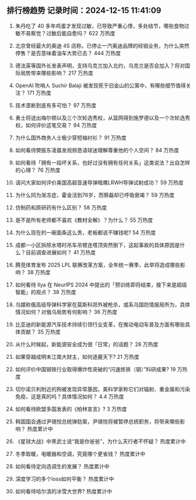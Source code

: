 
## 排行榜趋势 记录时间：2024-12-15 11:41:09
  
  1. 朱丹吃了 40 多年鸡蛋才发现过敏，已导致严重心悸，多处结节，哪些食物过敏不易察觉？过敏后能自愈吗？ 622 万热度
    
  2. 北京曾经最大的奥迪 4S 店称，已停止一汽奥迪品牌的经销业务，为什么突然停售？是否意味着油车大势已去？ 444 万热度
    
  3. 德法英等国外长发表声明，支持乌克兰加入北约，乌克兰是否会加入？将对国际局势带来哪些影响？ 217 万热度
    
  4. OpenAI 吹哨人 Suchir Balaji 被发现死于旧金山的公寓中，有哪些细节值得关注？ 171 万热度
    
  5. 技术垄断到底有多可怕？ 97 万热度
    
  6. 勇士将送出梅尔顿以及三个次轮选秀权，从篮网得到施罗德以及一个次轮选秀权，如何评价这笔交易？ 94 万热度
    
  7. 为什么国外商务人士极少穿短袖衬衫？ 91 万热度
    
  8. 如何看待樊振东凌晨发视频恳请球迷理解尊重他的个人空间？ 84 万热度
    
  9. 如何看待「拥有一段坏关系，也好过没有拥有任何关系」这类说法？出自怎样的心理？ 76 万热度
    
  10. 请问大家如何评价美国高超音速导弹暗鹰LRWH导弹试射成功？ 59 万热度
    
  11. 为什么同为渐冻症，霍金活到76岁，而蔡磊却已呼吸衰竭？ 59 万热度
    
  12. 仿制药和原研药有什么区别？ 58 万热度
    
  13. 是不是所有老师都不喜欢《教材全解》？为什么？ 55 万热度
    
  14. 为什么现在的一碗面条这么贵，老板都说不赚钱呢? 54 万热度
    
  15. 成都一小区拆除水塔时吊车吊臂连塔顶突然倒下，这起事故的具体原因是什么？目前调查进展如何？ 41 万热度
    
  16. 腾竞体育发布 2025 LPL 联赛改革方案，全年统一赛季，此举将造成哪些影响？ 38 万热度
    
  17. 如何看待 Ilya 在 NeurIPS 2024 中提出的「预训练即将结束，接下来是超级智能」的观点？ 38 万热度
    
  18. 乌媒称俄高级导弹科学家在莫斯科郊外被枪杀，或系乌国防情报局所为，具体情况如何？对俄乌局势有何影响？ 36 万热度
    
  19. 比亚迪的新能源汽车技术持续引领行业变革，在推动电动车普及方面有哪些具体贡献？ 35 万热度
    
  20. 从什么时候起，新能源安全成为很「日常」的话题？ 28 万热度
    
  21. 如果穿越成明末江南大财主，如何逐鹿天下? 21 万热度
    
  22. 如何评价中国钢铁行业取得爆炸性突破的“闪速炼铁（钢）”科研成果? 19 万热度
    
  23. 切尔诺贝利附近的狗被发现异常基因，美科学家称它们对辐射、重金属和污染免疫，这是真的吗？具体情况如何？ 4.4 万热度
    
  24. 如何看待欧盟多国发表的《柏林宣言》? 3 万热度
    
  25. 韩国国会通过尹锡悦总统弹劾案，尹锡悦将被暂停总统职务，将带来哪些影响？ 热度累计中
    
  26. 《星球大战》中黑武士说“我是你爸爸”，为什么天行者不怀疑？ 热度累计中
    
  27. 冬季取暖，电暖器和空调，究竟哪个更省钱？ 热度累计中
    
  28. 如何看待定向选调生的发展？ 热度累计中
    
  29. 深度学习的多个loss如何平衡？ 热度累计中
    
  30. 如何看待哈尔滨的冰雪大世界? 热度累计中
    